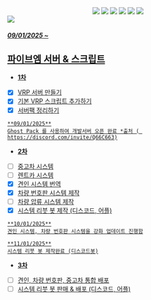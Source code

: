 <div align= "center">
      <div style="text-align: center;">
    <div style="margin: ; text-align: center;" "text-align: left;"> <img src="https://img.shields.io/badge/Node.js-339933?style=flat&logo=Node.js&logoColor=white">
          <img src="https://img.shields.io/badge/MySQL-4479A1?style=flat&logo=MySQL&logoColor=white">
          <img src="https://img.shields.io/badge/Javascript-F7DF1E?style=flat&logo=Javascript&logoColor=white">
          <img src="https://img.shields.io/badge/Discord-5865F2?style=flat&logo=Discord&logoColor=white">
          <img src="https://img.shields.io/badge/Lua-2C2D72?style=flat">
          <a href=mailto:hackplay041@gmail.com> <img src="https://img.shields.io/badge/Gmail-EA4335?style=flat&logo=Gmail&logoColor=white&link=mailto:hackplay041@gmail.com">
          </div>
          </div>
    </div>
    <img src="https://capsule-render.vercel.app/api?type=waving&color=random&height=120&text=Fivem-sv&animation=&fontColor=ffffff&fontSize=60" />
</div>

##### 09/01/2025 ~ 

## 파이브엠 서버 & 스크립트
- **1차**
- [X] VRP 서버 만들기
- [X] 기본 VRP 스크립트 추가하기
- [X] 서버팩 정리하기
      
```
**09/01/2025**
Ghost Pack 를 사용하여 개발서버 오픈 완료 *출처 ( https://discord.com/invite/Q66C663)
```
- **2차**
- [ ] 중고차 시스템
- [ ] 렌트카 시스템
- [X] 견인 시스템 번역
- [X] 차량 번호판 시스템 제작
- [ ] 차량 압류 시스템 제작
- [X] 시스템 리붓 봇 제작 (디스코드, 어플)

```
**10/01/2025**
견인 시스템, 차량 번호판 시스템을 강화 업데이트 진행함

**11/01/2025**
시스템 리붓 봇 제작완료 (디스코드봇)
```
- **3차**
- [ ] 견인, 차량 번호판, 중고차 통합 배포
- [ ] 시스템 리붓 봇 판매 & 배포 (디스코드, 어플)
